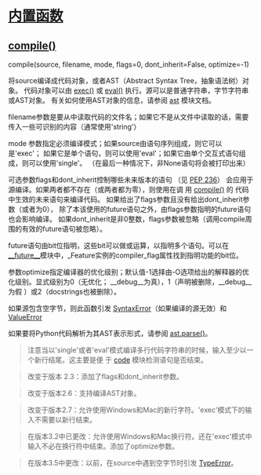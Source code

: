 # [内置函数](https://github.com/Summer-Felix/Develop/blob/master/Python/内置函数.md) #

## [compile()](http://python.usyiyi.cn/translate/python_352/library/functions.html) ##

compile(source, filename, mode, flags=0, dont_inherit=False, optimize=-1)

将source编译成代码对象，或者AST（Abstract Syntax Tree，抽象语法树）对象。
代码对象可以由
[exec()](http://python.usyiyi.cn/translate/python_352/library/functions.html)
或
[eval()](http://python.usyiyi.cn/translate/python_352/library/functions.html)
执行。源可以是普通字符串，字节字符串或AST对象。
有关如何使用AST对象的信息，请参阅 [ast](http://python.usyiyi.cn/translate/python_352/library/ast.html#module-ast) 模块文档。

filename参数是要从中读取代码的文件名；如果它不是从文件中读取的话，需要传入一些可识别的内容（通常使用'string'）

mode 参数指定必须编译模式；如果source由语句序列组成，则它可以是'exec'；
如果它是单个语句，则可以使用'eval'；如果它由单个交互式语句组成，则可以使用'single'。
（在最后一种情况下，非None语句将会被打印出来）

可选参数flags和dont_inherit控制哪些未来版本的语句
（见 [PEP 236](https://www.python.org/dev/peps/pep-0236/)）
会应用于源编译。如果两者都不存在（或两者都为零），则使用在调
用 [compile()](http://python.usyiyi.cn/translate/python_352/library/functions.html) 的
代码中生效的未来语句来编译代码。
如果给出了flags参数且没有给出dont_inherit参数（或者为0），
除了本该使用的future语句之外，由flags参数指明的future语句也会影响编译。
如果dont_inherit是非0整数，flags参数被忽略（调用compile周围的有效的future语句被忽略）。

future语句由bit位指明，这些bit可以做或运算，以指明多个语句。可以在[\_\_future\_\_](http://python.usyiyi.cn/translate/python_352/library/__future__.html#module-__future__)模块中，_Feature实例的compiler_flag属性找到指明功能的bit位。

参数optimize指定编译器的优化级别；默认值-1选择由-O选项给出的解释器的优化级别。显式级别为0（无优化； __debug__为真），1（声明被删除，__debug__为假 ）或2（docstrings也被删除）。

如果源包含空字节，则此函数引发 [SyntaxError](http://python.usyiyi.cn/translate/python_352/library/exceptions.html#SyntaxError)（如果编译的源无效）和 [ValueError](http://python.usyiyi.cn/translate/python_352/library/exceptions.html#ValueError)

如果要将Python代码解析为其AST表示形式，请参阅 [ast.parse()](http://python.usyiyi.cn/translate/python_352/library/ast.html#ast.parse)。

> 注意当以'single'或者'eval'模式编译多行代码字符串的时候，输入至少以一个新行结尾。这主要是便
于 [code](http://python.usyiyi.cn/translate/python_352/library/code.html#module-code) 模块检测语句是否结束。

> 改变于版本 2.3：添加了flags和dont_inherit参数。

> 改变于版本2.6：支持编译AST对象。

> 改变于版本2.7：允许使用Windows和Mac的新行字符。'exec'模式下的输入不需要以新行结束。

> 在版本3.2中已更改：允许使用Windows和Mac换行符。还在'exec'模式中输入不必在换行符中结束。添加了optimize参数。

> 在版本3.5中更改：以前，在source中遇到空字节时引发 [TypeError](http://python.usyiyi.cn/translate/python_352/library/exceptions.html#TypeError)。
